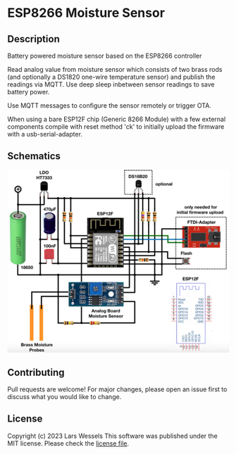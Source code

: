 # ESP8266 Moisture Sensor

## Description

Battery powered moisture sensor based on the ESP8266 controller

Read analog value from moisture sensor which consists of two brass rods (and optionally
a DS1820 one-wire temperature sensor) and publish the readings via MQTT. Use deep sleep
inbetween sensor readings to save battery power.

Use MQTT messages to configure the sensor remotely or trigger OTA.

When using a bare ESP12F chip (Generic 8266 Module) with a few external components
compile with reset method 'ck' to initially upload the firmware with a usb-serial-adapter.

## Schematics

<p align="center">
<img src="assets/schematics.png" alt="Schematics for ESP8255 Moisture Sensor">
</p>

## Contributing

Pull requests are welcome! For major changes, please open an issue first to discuss
what you would like to change.

## License

Copyright (c) 2023 Lars Wessels
This software was published under the MIT license.
Please check the [license file](LICENSE).